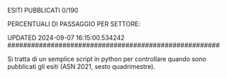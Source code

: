 ESITI PUBBLICATI 0/190 

PERCENTUALI DI PASSAGGIO PER SETTORE:

UPDATED 2024-09-07 16:15:00.534242
###################################################### 

Si tratta di un semplice script in python per controllare quando sono pubblicati gli esiti (ASN 2021, sesto quadrimestre).

